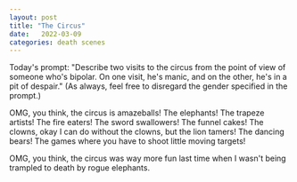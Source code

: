 ```yaml
---
layout: post
title: "The Circus"
date:   2022-03-09
categories: death scenes
---
```

Today's prompt: "Describe two visits to the circus from the point of view of someone who's bipolar. On one visit, he's manic, and on the other, he's in a pit of despair." (As always, feel free to disregard the gender specified in the prompt.)

OMG, you think, the circus is amazeballs! The elephants! The trapeze artists! The fire eaters! The sword swallowers! The funnel cakes! The clowns, okay I can do without the clowns, but the lion tamers! The dancing bears! The games where you have to shoot little moving targets!

OMG, you think, the circus was way more fun last time when I wasn't being trampled to death by rogue elephants.
